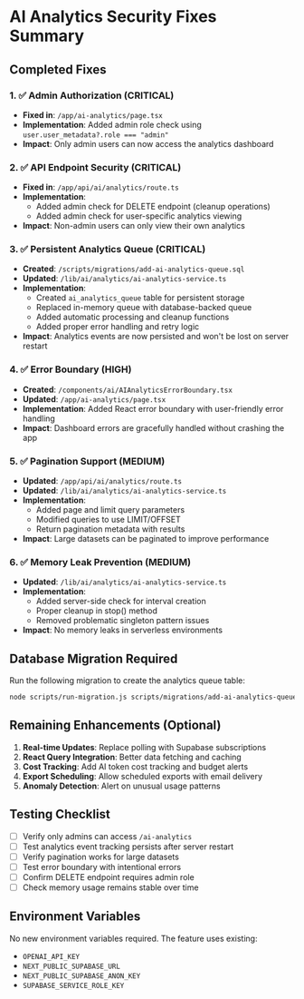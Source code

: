 # AI Analytics Security Fixes Summary

## Completed Fixes

### 1. ✅ Admin Authorization (CRITICAL)

- **Fixed in**: `/app/ai-analytics/page.tsx`
- **Implementation**: Added admin role check using `user.user_metadata?.role === "admin"`
- **Impact**: Only admin users can now access the analytics dashboard

### 2. ✅ API Endpoint Security (CRITICAL)

- **Fixed in**: `/app/api/ai/analytics/route.ts`
- **Implementation**:
  - Added admin check for DELETE endpoint (cleanup operations)
  - Added admin check for user-specific analytics viewing
- **Impact**: Non-admin users can only view their own analytics

### 3. ✅ Persistent Analytics Queue (CRITICAL)

- **Created**: `/scripts/migrations/add-ai-analytics-queue.sql`
- **Updated**: `/lib/ai/analytics/ai-analytics-service.ts`
- **Implementation**:
  - Created `ai_analytics_queue` table for persistent storage
  - Replaced in-memory queue with database-backed queue
  - Added automatic processing and cleanup functions
  - Added proper error handling and retry logic
- **Impact**: Analytics events are now persisted and won't be lost on server restart

### 4. ✅ Error Boundary (HIGH)

- **Created**: `/components/ai/AIAnalyticsErrorBoundary.tsx`
- **Updated**: `/app/ai-analytics/page.tsx`
- **Implementation**: Added React error boundary with user-friendly error handling
- **Impact**: Dashboard errors are gracefully handled without crashing the app

### 5. ✅ Pagination Support (MEDIUM)

- **Updated**: `/app/api/ai/analytics/route.ts`
- **Updated**: `/lib/ai/analytics/ai-analytics-service.ts`
- **Implementation**:
  - Added page and limit query parameters
  - Modified queries to use LIMIT/OFFSET
  - Return pagination metadata with results
- **Impact**: Large datasets can be paginated to improve performance

### 6. ✅ Memory Leak Prevention (MEDIUM)

- **Updated**: `/lib/ai/analytics/ai-analytics-service.ts`
- **Implementation**:
  - Added server-side check for interval creation
  - Proper cleanup in stop() method
  - Removed problematic singleton pattern issues
- **Impact**: No memory leaks in serverless environments

## Database Migration Required

Run the following migration to create the analytics queue table:

```bash
node scripts/run-migration.js scripts/migrations/add-ai-analytics-queue.sql
```

## Remaining Enhancements (Optional)

1. **Real-time Updates**: Replace polling with Supabase subscriptions
2. **React Query Integration**: Better data fetching and caching
3. **Cost Tracking**: Add AI token cost tracking and budget alerts
4. **Export Scheduling**: Allow scheduled exports with email delivery
5. **Anomaly Detection**: Alert on unusual usage patterns

## Testing Checklist

- [ ] Verify only admins can access `/ai-analytics`
- [ ] Test analytics event tracking persists after server restart
- [ ] Verify pagination works for large datasets
- [ ] Test error boundary with intentional errors
- [ ] Confirm DELETE endpoint requires admin role
- [ ] Check memory usage remains stable over time

## Environment Variables

No new environment variables required. The feature uses existing:

- `OPENAI_API_KEY`
- `NEXT_PUBLIC_SUPABASE_URL`
- `NEXT_PUBLIC_SUPABASE_ANON_KEY`
- `SUPABASE_SERVICE_ROLE_KEY`
